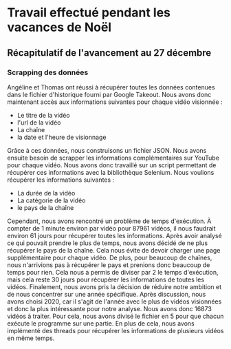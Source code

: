 # Travail effectué pendant les vacances de Noël

## Récapitulatif de l'avancement au 27 décembre
### Scrapping des données
Angéline et Thomas ont réussi à récupérer toutes les données contenues dans le fichier d'historique fourni par Google Takeout. Nous avons donc maintenant accès aux informations suivantes pour chaque vidéo visionnée :
- Le titre de la vidéo
- l'url de la vidéo
- La chaîne
- la date et l'heure de visionnage

Grâce à ces données, nous construisons un fichier JSON. Nous avons ensuite besoin de scrapper les informations complémentaires sur YouTube pour chaque vidéo. Nous avons donc travaillé sur un script permettant de récupérer ces informations avec la bibliothèque Selenium. Nous voulions récupérer les informations suivantes :
- La durée de la vidéo
- La catégorie de la vidéo
- le pays de la chaîne

Cependant, nous avons rencontré un problème de temps d'exécution. À compter de 1 minute environ par vidéo pour 87961 vidéos, il nous faudrait environ 61 jours pour récupérer toutes les informations. Après avoir analysé ce qui pouvait prendre le plus de temps, nous avons décidé de ne plus récupérer le pays de la chaîne. Cela nous évite de devoir charger une page supplémentaire pour chaque vidéo. De plus, pour beaucoup de chaînes, nous n'arrivions pas à récupérer le pays et prenions donc beaucoup de temps pour rien.
Cela nous a permis de diviser par 2 le temps d'exécution, mais cela reste 30 jours pour récupérer les informations de toutes les vidéos.
Finalement, nous avons pris la décision de réduire notre ambition et de nous concentrer sur une année spécifique. Après discussion, nous avons choisi 2020, car il s'agit de l'année avec le plus de vidéos visionnées et donc la plus intéressante pour notre analyse. Nous avons donc 16873 vidéos à traiter. Pour cela, nous avons divisé le fichier en 5 pour que chacun exécute le programme sur une partie. En plus de cela, nous avons implémenté des threads pour récupérer les informations de plusieurs vidéos en même temps.